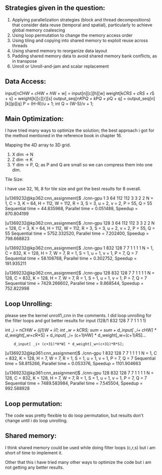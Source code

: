 
## Strategies given in the question:

1) Applying parallelization strategies (block and thread decompositions) that consider data reuse (temporal and spatial), particularly to achieve global memory coalescing
2) Using loop permutation to change the memory access order
3) Using tiling and copying into shared memory to exploit reuse across threads 
4) Using shared memory to reorganize data layout
5) Padding shared memory data to avoid shared memory bank conflicts, as in transpose
6) Unroll or Unroll-and-jam and scalar replacement

## Data Access:

input[n*C*H*W + c*H*W + h*W + w] = input[n][c][h][w]
weight[k*C*R*S + c*R*S + r*S + s] = weight[k][c][r][s]
output_seq[n*K*P*Q + k*P*Q + p*Q + q] = output_seq[n][k][p][q]  P = (H-R)/u + 1;  int Q = (W-S)/v + 1;  

## Main Optimization: 

I have tried many ways to optimize the solution; the best approach 
i got for the method mentioned in the reference book in chapter 16.

Mapping the 4D array to 3D grid.

1) X dim -> N
2) Z dim -> K
3) Y dim -> P, Q; as P and Q are small so we can compress them into one dim.

Tile Size:

I have use 32, 16, 8 for tile size and got the best results for 8 overall.


[u1369232@kp362:cnn_assignment]$  ./cnn-gpu 1 3 64 112 112 3 3 2 2
N = 1, C = 3, K = 64, H = 112, W = 112, R = 3, S = 3, u = 2, v = 2, P = 55, Q = 55 
Sequential time = 44.835968, Parallel time = 0.051488, Speedup = 870.804199

[u1369232@kp362:cnn_assignment]$ ./cnn-gpu 128 3 64 112 112 3 3 2 2
N = 128, C = 3, K = 64, H = 112, W = 112, R = 3, S = 3, u = 2, v = 2, P = 55, Q = 55 
Sequential time = 5752.332520, Parallel time = 7.202400, Speedup = 798.668823


[u1369232@kp362:cnn_assignment]$ ./cnn-gpu 1 832 128 7 7 1 1 1 1
N = 1, C = 832, K = 128, H = 7, W = 7, R = 1, S = 1, u = 1, v = 1, P = 7, Q = 7 
Sequential time = 58.108768, Parallel time = 0.302752, Speedup = 191.935211

[u1369232@kp362:cnn_assignment]$ ./cnn-gpu 128 832 128 7 7 1 1 1 1
N = 128, C = 832, K = 128, H = 7, W = 7, R = 1, S = 1, u = 1, v = 1, P = 7, Q = 7 
Sequential time = 7429.266602, Parallel time = 9.868544, Speedup = 752.822998

## Loop Unrolling:

please see the kernel unroll1_cnn in the comments.
I did loop unrolling for the filter loops and got better results for input (128/1 832 128 7 7 1 1 1 1)

int _i = n*C*H*W + (ij1)*W + ii1;
int _w = k*C*R*S;
sum =  sum + d_input[ _i+ c*H*W] * d_weight[_w+c*R*S] + 
        d_input[ _i+ (c+1)*H*W] * d_weight[_w+(c+1)*R*S]...

        d_input[ _i+ (c+31)*H*W] * d_weight[_w+(c+31)*R*S];

[u1369232@kp361:cnn_assignment]$ ./cnn-gpu 1 832 128 7 7 1 1 1 1
N = 1, C = 832, K = 128, H = 7, W = 7, R = 1, S = 1, u = 1, v = 1, P = 7, Q = 7 
Sequential time = 58.815266, Parallel time = 0.053376, Speedup = 1101.904663

[u1369232@kp361:cnn_assignment]$ ./cnn-gpu 128 832 128 7 7 1 1 1 1
N = 128, C = 832, K = 128, H = 7, W = 7, R = 1, S = 1, u = 1, v = 1, P = 7, Q = 7 
Sequential time = 7489.583984, Parallel time = 7.545504, Speedup = 992.588928

## Loop permutation:

The code was pretty flexible to do loop permutation, but results don't change until i do loop unrolling.

## Shared memory:

I think shared memory could be used while doing filter loops (c,r,s) but i am short of time to implement it.

Other that this i have tried many other ways to optimize the code but i am not getting any better results.